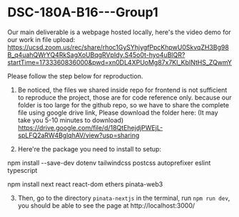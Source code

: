# DSC-180A-B16---Group1

Our main deliverable is a webpage hosted locally,
here's the video demo for our work in file upload: https://ucsd.zoom.us/rec/share/rhoc1GySYhjygfPpcKhpwU0SkvqZH3Bg98B_q4uahQWrYQ4RkSagXoUBqgRVpIdy.S45o0t-hyo4uBlQR?startTime=1733360836000&pwd=xn0DL4XPUoMg87x7Kl_KbINtHS_ZQwmY

Please follow the step below for reproduction.

1. Be noticed, the files we shared inside repo for frontend is not sufficient to reproduce the project, those are for code reference only.
   because our folder is too large for the github repo, so we have to share the complete file using google drive link, Please download the folder here:
   (It may take you 5-10 minutes to download)
   https://drive.google.com/file/d/18QtEhejdjPWEjL-spLFQ2aRW4BglqhAV/view?usp=sharing
   
3. Here're the package you need to install to setup:

npm install --save-dev dotenv tailwindcss postcss autoprefixer eslint typescript 

npm install next react react-dom ethers pinata-web3

3. Then, go to the directory `pinata-nextjs` in the terminal, run `npm run dev`, you should be able to see the page at http://localhost:3000/
